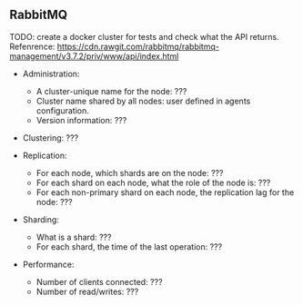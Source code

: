 ## RabbitMQ
TODO: create a docker cluster for tests and check what the API returns.
Refenrence: https://cdn.rawgit.com/rabbitmq/rabbitmq-management/v3.7.2/priv/www/api/index.html

* Administration:
  * A cluster-unique name for the node: ???
  * Cluster name shared by all nodes: user defined in agents configuration.
  * Version information: ???

* Clustering: ???

* Replication:
  * For each node, which shards are on the node: ???
  * For each shard on each node, what the role of the node is: ???
  * For each non-primary shard on each node, the replication lag for the node: ???

* Sharding:
  * What is a shard: ???
  * For each shard, the time of the last operation: ???

* Performance:
  * Number of clients connected: ???
  * Number of read/writes: ???
